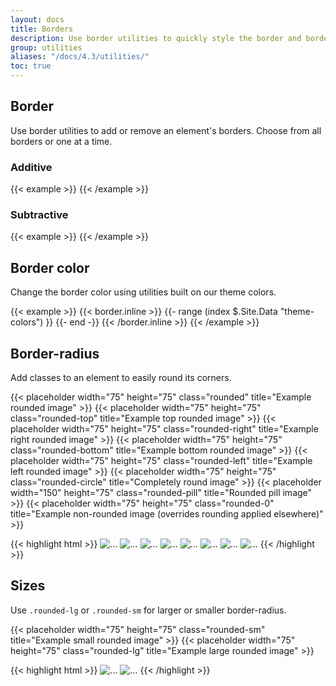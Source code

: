 ```yaml
---
layout: docs
title: Borders
description: Use border utilities to quickly style the border and border-radius of an element. Great for images, buttons, or any other element.
group: utilities
aliases: "/docs/4.3/utilities/"
toc: true
---
```


## Border

Use border utilities to add or remove an element's borders. Choose from all borders or one at a time.

### Additive

<div class="bd-example-border-utils">
{{< example >}}
<span class="border"></span>
<span class="border-top"></span>
<span class="border-right"></span>
<span class="border-bottom"></span>
<span class="border-left"></span>
{{< /example >}}
</div>

### Subtractive

<div class="bd-example-border-utils bd-example-border-utils-0">
{{< example >}}
<span class="border-0"></span>
<span class="border-top-0"></span>
<span class="border-right-0"></span>
<span class="border-bottom-0"></span>
<span class="border-left-0"></span>
{{< /example >}}
</div>

## Border color

Change the border color using utilities built on our theme colors.

<div class="bd-example-border-utils">
{{< example >}}
{{< border.inline >}}
{{- range (index $.Site.Data "theme-colors") }}
<span class="border border-{{ .name }}"></span>
{{- end -}}
{{< /border.inline >}}
<span class="border border-white"></span>
{{< /example >}}
</div>

## Border-radius

Add classes to an element to easily round its corners.

<div class="bd-example bd-example-images">
  {{< placeholder width="75" height="75" class="rounded" title="Example rounded image" >}}
  {{< placeholder width="75" height="75" class="rounded-top" title="Example top rounded image" >}}
  {{< placeholder width="75" height="75" class="rounded-right" title="Example right rounded image" >}}
  {{< placeholder width="75" height="75" class="rounded-bottom" title="Example bottom rounded image" >}}
  {{< placeholder width="75" height="75" class="rounded-left" title="Example left rounded image" >}}
  {{< placeholder width="75" height="75" class="rounded-circle" title="Completely round image" >}}
  {{< placeholder width="150" height="75" class="rounded-pill" title="Rounded pill image" >}}
  {{< placeholder width="75" height="75" class="rounded-0" title="Example non-rounded image (overrides rounding applied elsewhere)" >}}
</div>

{{< highlight html >}}
<img src="..." alt="..." class="rounded">
<img src="..." alt="..." class="rounded-top">
<img src="..." alt="..." class="rounded-right">
<img src="..." alt="..." class="rounded-bottom">
<img src="..." alt="..." class="rounded-left">
<img src="..." alt="..." class="rounded-circle">
<img src="..." alt="..." class="rounded-pill">
<img src="..." alt="..." class="rounded-0">
{{< /highlight >}}

## Sizes

Use `.rounded-lg` or `.rounded-sm` for larger or smaller border-radius.

<div class="bd-example bd-example-images">
  {{< placeholder width="75" height="75" class="rounded-sm" title="Example small rounded image" >}}
  {{< placeholder width="75" height="75" class="rounded-lg" title="Example large rounded image" >}}
</div>

{{< highlight html >}}
<img src="..." alt="..." class="rounded-sm">
<img src="..." alt="..." class="rounded-lg">
{{< /highlight >}}
